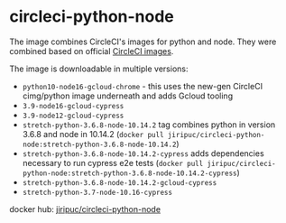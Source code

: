 # circleci-python-node
The image combines CircleCI's images for python and node. They were combined based on official [CircleCI images](https://hub.docker.com/r/circleci).

The image is downloadable in multiple versions:
- `python10-node16-gcloud-chrome` - this uses the new-gen CircleCI cimg/python image underneath and adds Gcloud tooling
- `3.9-node16-gcloud-cypress`
- `3.9-node12-gcloud-cypress`
- `stretch-python-3.6.8-node-10.14.2` tag combines python in version 3.6.8 and node in 10.14.2 (`docker pull jiripuc/circleci-python-node:stretch-python-3.6.8-node-10.14.2`)
- `stretch-python-3.6.8-node-10.14.2-cypress` adds dependencies necessary to run cypress e2e tests (`docker pull jiripuc/circleci-python-node:stretch-python-3.6.8-node-10.14.2-cypress`)
- `stretch-python-3.6.8-node-10.14.2-gcloud-cypress`
- `stretch-python-3.7-node-10.16-cypress`

docker hub: [jiripuc/circleci-python-node](https://hub.docker.com/r/jiripuc/circleci-python-node)
